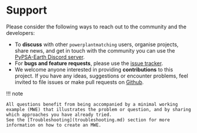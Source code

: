 # Support

Please consider the following ways to reach out to the community and the developers:

* To **discuss** with other `powerplantmatching` users, organise projects, share news, and get in touch with the community you can use the [PyPSA-Earth Discord server](https://discord.gg/AnuJBk23FU).
* For **bugs and feature requests**, please use the [issue tracker](https://github.com/PyPSA/powerplantmatching/issues).
* We welcome anyone interested in providing **contributions** to this project. If you have any ideas, suggestions or encounter problems, feel invited to file issues or make pull requests on [Github](https://github.com/PyPSA/powerplantmatching).

!!! note

    All questions benefit from being accompanied by a minimal working example (MWE) that illustrates the problem or question, and by sharing which approaches you have already tried.
    See the [Troubleshooting](troubleshooting.md) section for more information on how to create an MWE.
